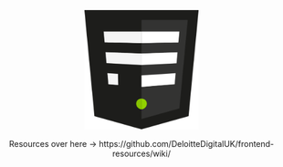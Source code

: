 <p align="center">
  <img src="https://github.com/DeloitteDigitalUK/frontend-resources/blob/master/dd-fed.png" alt="Deloitte Digital Frontend Logo" width="200"/>
</p>

<p align="center">Resources over here -> https://github.com/DeloitteDigitalUK/frontend-resources/wiki/</p>
